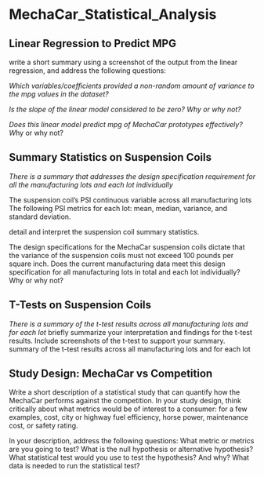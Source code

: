 # MechaCar_Statistical_Analysis

## Linear Regression to Predict MPG

write a short summary using a screenshot of the output from the linear regression, and address the following questions:

*Which variables/coefficients provided a non-random amount of variance to the mpg values in the dataset?*


*Is the slope of the linear model considered to be zero? Why or why not?*


*Does this linear model predict mpg of MechaCar prototypes effectively? W*hy or why not?


## Summary Statistics on Suspension Coils

*There is a summary that addresses the design specification requirement for all the manufacturing lots and each lot individually*

The suspension coil’s PSI continuous variable across all manufacturing lots
The following PSI metrics for each lot: mean, median, variance, and standard deviation.

detail and interpret the suspension coil summary statistics.

The design specifications for the MechaCar suspension coils dictate that the variance of the suspension coils must not exceed 100 pounds per square inch. Does the current manufacturing data meet this design specification for all manufacturing lots in total and each lot individually? Why or why not?


## T-Tests on Suspension Coils

*There is a summary of the t-test results across all manufacturing lots and for each lot*
briefly summarize your interpretation and findings for the t-test results. Include screenshots of the t-test to support your summary.
summary of the t-test results across all manufacturing lots and for each lot 


## Study Design: MechaCar vs Competition

Write a short description of a statistical study that can quantify how the MechaCar performs against the competition. In your study design, think critically about what metrics would be of interest to a consumer: for a few examples, cost, city or highway fuel efficiency, horse power, maintenance cost, or safety rating.

In your description, address the following questions:
What metric or metrics are you going to test?
What is the null hypothesis or alternative hypothesis?
What statistical test would you use to test the hypothesis? And why?
What data is needed to run the statistical test?



